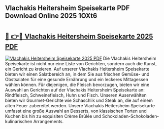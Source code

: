 ## Vlachakis Heitersheim Speisekarte PDF Download Online 2025 1OXt6

# <h2><a href="http://gcctw1.nevu.top/?p=Vlachakis+Heitersheim+Speisekarte">🔗 👉🔴 Vlachakis Heitersheim Speisekarte 2025 PDF</a></h2>

[![Vlachakis Heitersheim Speisekarte 2025 PDF](https://i.imgur.com/dBaPXMq.png)](http://gcctw1.nevu.top/?p=Vlachakis+Heitersheim+Speisekarte)
Die Vlachakis Heitersheim Speisekarte ist nicht nur eine Liste von Gerichten, sondern auch die Kunst, ein Gericht zu kreieren. Auf unserer Vlachakis Heitersheim Speisekarte bieten wir einen Salatbereich an, in dem Sie aus frischen Gemüse- und Obstsalaten für eine gesunde Ernährung und ein leckeres Mittagessen wählen können. Für diejenigen, die Fleisch bevorzugen, bieten wir eine Auswahl an Gerichten auf der Vlachakis Heitersheim Speisekarte an: Rindfleisch, Schweinefleisch, Huhn und Fisch. Unseren Auserwählten bieten wir Gourmet-Gerichte wie Schaschlik und Steak an, die auf einem alten Feuer zubereitet werden. Unsere Vlachakis Heitersheim Speisekarte umfasst eine große Auswahl an Desserts, von klassischen Torten und Kuchen bis hin zu exquisiten Crème Brûlée und Schokoladen-Schokoladen-kulinarischen Arrangements.
